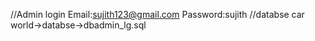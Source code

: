 //Admin login
Email:sujith123@gmail.com
Password:sujith
//databse
car world->databse->dbadmin_lg.sql
